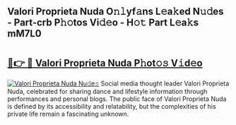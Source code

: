 ## Valori Proprieta Nuda O𝚗𝚕yf𝚊ns L𝚎a𝚔ed N𝚞𝚍es - Part-crb P𝚑𝚘tos Vi𝚍𝚎o - H𝚘𝚝 Part L𝚎a𝚔s mM7L0

# <h2><a href="http://kf4z75.oniu.top/?m=Valori+Proprieta+Nuda">🔗👉 🔴 Valori Proprieta Nuda P𝚑ot𝚘𝚜 V𝚒d𝚎o</a></h2>

[![Valori Proprieta Nuda Nu𝚍e𝚜](https://i.imgur.com/0qMVB7G.gif)](http://kf4z75.oniu.top/?m=Valori+Proprieta+Nuda)
Social media thought leader Valori Proprieta Nuda, celebrated for sharing dance and lifestyle information through performances and personal blogs. The public face of Valori Proprieta Nuda is defined by its accessibility and relatability, but the complexities of his private life remain a fascinating unknown.  
